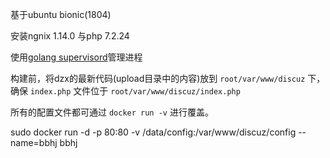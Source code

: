 基于ubuntu bionic(1804)

安装ngnix 1.14.0 与php 7.2.24

使用[golang supervisord](https://github.com/ochinchina/supervisord)管理进程

构建前，将dzx的最新代码(upload目录中的内容)放到 `root/var/www/discuz` 下，确保 `index.php` 文件位于 `root/var/www/discuz/index.php`

所有的配置文件都可通过 `docker run -v` 进行覆盖。


sudo docker run -d  -p 80:80 -v /data/config:/var/www/discuz/config --name=bbhj bbhj
